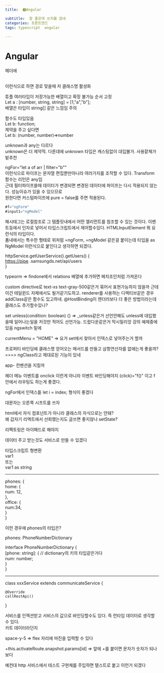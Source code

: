 ```yaml
---
title:  🅰️Angular

subtitle:  참 좋은데 쓰지를 않네
categories: 프론트엔드 
tags: typescript  angular
 
---
```


  
  
# Angular  
  
헤더에 <p routerLinkActive="맞을때 클래스명"> <a routerLink="/recipe">  
이런식으로 하면 경로 맞을때 저 클래스명 활셩화  
  
튜플 여러타입이 저장가능한 배열이고 확장 불가능 순서 고정  
Let a : [number, string, string] = [1,"a","b"];  
배열은 타입이 string[] 같은 느낌임 주의  
  
함수도 타입있음  
Let b: function;  
제약을 주고 싶다면  
Let b: (number, number)=>number  
  
  
unknown과 any는 다르다  
unknown은 더 제약적. 다른데에 unknown 타입은 캐스팅없이 대입불가. 사용잩체가 빝추천  
  
  
ngFor="let a of arr | filter="b""  
이런식으로 파이프는 문자열 편집뿐만아니라 여러가지를 조작할 수 있다. Transform 함수는 리턴은 any임  
근데 필터파이프쓸때 데이터가 변경되면 변경된 데이터에 파이프는 다시 적용되지 않는다. 성능이슈가 있을 수 있으므로  
원한다면 커스텀파이프에 pure = false를 주면 적용된다.  
  
```typescript  
#f="ngForm"  
#input1="ngModel"  
```  
해시태그는 로컬참조로 그 템플릿내에서 어떤 엘리먼트를 참조할 수 있는 것이다. 이벤트등에서 인자로 넣어서 타입스크립트에서 제어할수있다. HTMLInputElement 뭐 요런식의 타입이다.  
폼내에서는 특수한 형태로 위처럼 =ngForm, =ngModel 같은걸 붙이는데 타입을 as NgModel 이런식으로 붙인다고 생각하면 되겠다.  
  
httpService.getUserService().getUsers() {  
     [https://pipe](https://pipe) .samsungds.net/api/users  
}  
  
  
typeorm => findone에서 relations 배열에 추가하면 페치조인처럼 가져온다  
  
  
  
custom directive로 text-xs text-gray-500같은거 묶어서 표현가능하지 않을까 근데 이건 테일윈드 자체에서도 될거같기도하고. renderer를 사용하는 디렉티브같은 경우 addClass같은 함수도 있고하네. @HostBinding이 렌더러보다 더 좋은 방법이라는데 클래스도 추가할수있나?  
  
set unless(condition: boolean) {} => _unless같은거 선언안해도 unless에 대입했을때 일어나는일을 저것만 적어도 선언가능. 드랍다운같은거 막시밀리앙 강의 예제중에 있음 ngswitch 밑에  
   
currentMenu = "HOME" => 요거 set에서 찾아서 인덱스로 넣어주는거 할까  
  
프로퍼티 바인딩에 클래스명 얻어오는 메서드를 만들고 삼항연산자를 없애는게 좋을까? ===> ngClass라고 제대로된 기능이 있네  
  
app- 컨벤션을 지킬까  
  
헤더 메뉴 이벤트를 onclick 이런게 아니라 이벤트 바인딩해야지 (click)="f()" 이고 f 안에서 라우팅도 하는게 좋겠다.  
  
ngFor에서 인덱스틑 let i = index; 형식이 좋겠다  
  
  
대문자는 오른쪽 시프트를 쓰자  
  
html에서 자식 컴포넌트가 아니라 클래스의 자식으로는 안돼?  
왜 갑자기 리액트에서 선회했는지도 글쓰면 좋지않나 setState?  
  
리팩토링은 아이패드로 해야지  
  
데이터 주고 받는것도 서비스로 만들 수 있겠다  
  
타입스크립트 형변환  
<string>var1  
또는  
var1 as string  
  
---------------  
  
phones: {  
  home: {  
    num: 12,  
  },  
  office: {  
    num:34,  
  }  
}  
  
이런 경우에 phones의 타입은?  
  
phones: PhoneNumberDictionary  
  
interface PhoneNumberDictionary {  
  [phone: string]: {		// dictionary의 키의 타입같은거다  
    num: number;  
  }  
}  
  
  
  
  
---------------  
  
class xxxService extends communicateService {  
  
	@Override  
	callRestApi()  
  
}  
  
  
서비스를 인젝션받고 서비스의 값으로 바인딩할수도 있다. 즉 런타임 데이터로 생각할 수 있다.  
카트 데이터라던지  
  
  
space-y-5 => flex 자리에 마진을 입력할 수 있다  
  
  
  
+this.activateRoute.snapshot.params[id] => 앞에 +를 붙이면 문자가 숫자가 되나보다  
  
예컨대 http 서비스에서 테스트 구현체를 주입하면 텥스트로 붙고 이런거 되겠다  
